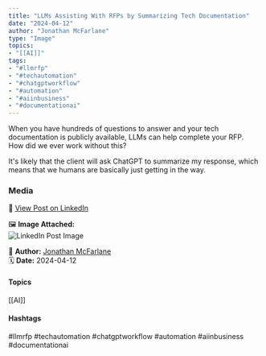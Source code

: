 ```yaml
---
title: "LLMs Assisting With RFPs by Summarizing Tech Documentation"  
date: "2024-04-12"  
author: "Jonathan McFarlane"  
type: "Image"  
topics:  
- "[[AI]]"  
tags:  
- "#llmrfp"  
- "#techautomation"  
- "#chatgptworkflow"  
- "#automation"  
- "#aiinbusiness"  
- "#documentationai" 
---
```

When you have hundreds of questions to answer and your tech documentation is publicly available, LLMs can help complete your RFP.  
How did we ever work without this?

It's likely that the client will ask ChatGPT to summarize my response, which means that we humans are basically just getting in the way.

### Media

🔗 [View Post on LinkedIn](https://www.linkedin.com/feed/update/urn:li:activity:7184349682796576768)  
  
🖼 **Image Attached:**  
![LinkedIn Post Image](https://media.licdn.com/dms/image/v2/D5622AQHmRigUbQK9HQ/feedshare-shrink_800/feedshare-shrink_800/0/1712882442431?e=1744848000&v=beta&t=fE3Uv9tktgNlAcR_rVVjes9W9k7ahucIC_NGE2TOl7o)  
  
👤 **Author:** [Jonathan McFarlane](https://www.linkedin.com/in/jonathanmcfarlane/)  
🗓️ **Date:** 2024-04-12

#### Topics

[[AI]] 

#### Hashtags

#llmrfp #techautomation #chatgptworkflow #automation #aiinbusiness #documentationai